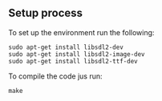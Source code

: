## Setup process

To set up the environment run the following:

    sudo apt-get install libsdl2-dev
    sudo apt-get install libsdl2-image-dev
    sudo apt-get install libsdl2-ttf-dev

To compile the code jus run:

    make
